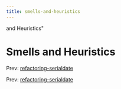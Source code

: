 ```yaml
---
title: smells-and-heuristics
---
```


and Heuristics"

# Smells and Heuristics

Prev:
[refactoring-serialdate](refactoring-serialdate.md)

Prev:
[refactoring-serialdate](refactoring-serialdate.md)
